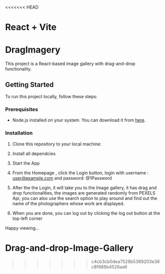 <<<<<<< HEAD
# React + Vite

# DragImagery

This project is a React-based image gallery with drag-and-drop functionality.

## Getting Started

To run this project locally, follow these steps:

### Prerequisites

- Node.js installed on your system. You can download it from [here](https://nodejs.org/).

### Installation

1. Clone this repository to your local machine:

2.  Install all dependcies

3. Start the App

4. From the Homepage , click the  Login button, login with username : user@example.com and password: @1Password

5. After the the Login, it will take you to the Image gallery, it has drag and drop functionalities, the images are generated randomly from PEXELS Api, you can also use the search option to play around and find out the  name of the photographers whose work are displayed.

6. When you are done, you can log out by clicking the log out button at the top-left corner

Happy viewing...
# Drag-and-drop-Image-Gallery
>>>>>>> c4cb3cb0dea7529b5389203e38c8f886b4526aa6
